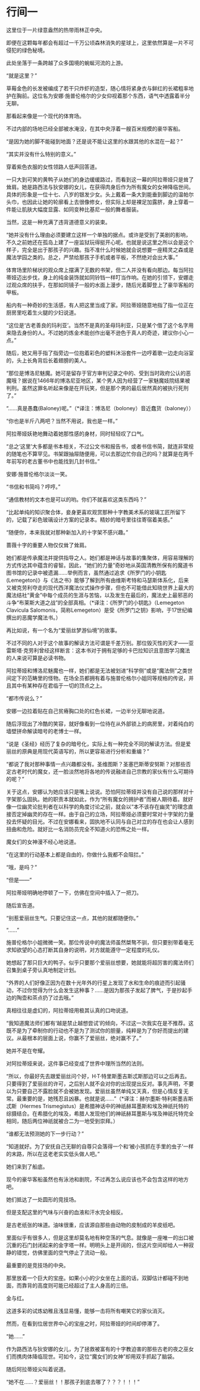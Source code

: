 # 行间一

这里位于一片绿意盎然的热带雨林正中央。

即便在这颗每年都会有超过一千万公顷森林消失的星球上，这里依然算是一片不可侵犯的绿色秘境。

此处坐落于一条跨越了众多国境的蜿蜒河流的上游。

“就是这里？”

草莓金色的长发被编成了若干只炸虾的造型，随心情将紧身衣与鲜红的长裙粗率地护在胸前。这位名为安娜·施普伦格尔的少女仰视着那个东西，语气中透露着半分无聊。

那看起来像是一个现代的体育场。

不过内部的场地已经全部被水淹没，在其中央浮着一艘百米规模的豪华客船。

“是因为她的脚不能碰到地面？还是说不能让这里的水跟其他的水混在一起？”

“其实并没有什么特别的意义。”

穿着紫色衣服的女性领路人低声回答道。

一只大到可笑的黄鸭子从她们的身边缓缓路过，而看到这一幕的阿拉蒂娅只是耸了耸肩。她是路西法与狄安娜的女儿，在获得肉身后作为所有魔女的女神降临世间。具体的形象是一位十七、八岁的银发少女。头上戴着一条大到能垂到脚边的温帕尔头巾，也因此让她的轮廓看上去很像修女，但实际上却是裸足加露脐，身上穿着一件能让肌肤大幅度显露、如同变种比基尼一般的舞者服装。

当然，这是一种充满了违背道德意义的装束。

“她并没有什么理由必须要建立这样一个单独的据点。或许是受到了美剧的影响，不久之前她还在孤岛上建了一座监狱玩得挺开心呢。也就是说这里之所以会是这个样子，完全是出于那孩子的兴趣。指不准什么时候她就会说想要一座精灵之森或是魔法学园之类的。总之，严禁给那孩子手机或者平板，不然绝对会出大事。”

体育场里阶梯状的观众席上摆满了无数的书架，但二人并没有看向那边。每当阿拉蒂娅迈出步伐，身上的纯金装饰就如同铃铛一样叮当作响。在她的引领下，安娜走过观众席的扶手，在那如同镜子一般的水面上漫步，随后光着脚登上了豪华客船的甲板。

船内有一种奇妙的生活感，有人把这里当成了家。阿拉蒂娅随意地指了指一位正在厨房里吃着生火腿的少妇说道。

“这位是‘古老善良的玛利亚’。当然不是真的圣母玛利亚，只是某个借了这个名字用来隐去身份的人。不过她的炼金术能创作出毫不逊色于真人的奇迹，建议你小心一点。”

随后，她又用手指了指旁边一位抱着彩色的塑料沐浴套件一边哼着歌一边走向浴室的，头上长角背后长着翅膀的美人。

“那位是博洛尼魅魔。她可是留存于官方审判记录之中的、受到当时政府公认的恶魔哦？据说在1466年的博洛尼亚地区，某个男人因为经营了一家魅魔妓院结果被判刑。虽然这罪名听起来像是在开玩笑，但是那个男的最后居然真的被执行死刑了。”

“……真是愚蠢(Baloney)呢。”（*译注：博洛尼（boloney）音近蠢货（baloney））

“你也是半斤八两吧？当然不用说，我也是一样。”

阿拉蒂娅妖艳地舞动着她那性感的身材，同时轻轻叹了口气。

“总之‘这里’大多都是书本相关，不过公文书和报告书，或者书信书简，就连非常规的随笔也不算罕见。书架跟抽屉随便用，可以去那边忙你自己的吗？就算是在两千年前写的老古董书中也能找到几封书信。”

安娜·施普伦格尔淡淡一笑。

“书信和书简吗？哼哼。”

“通信教材的文本也是可以的哟。你们不就喜欢这类东西吗？”

“比起单纯的知识聚合体，妾身更喜欢观赏那种十字教美术系的玻璃工匠所留下的，记载了彩色玻璃设计方案的记录本。精妙的暗号里往往寄宿着美感。”

“随便你，本来我就对那种新加入的十字架不感兴趣。”

蔷薇十字的重要人物仅仅耸了耸肩。

她们都是传承魔法并提供指导之人。她们都是神话与故事的集聚体，用容易理解的方式传达其中蕴含的睿智。因此，“她们的力量”奇妙地从英国清教所保有的魔道书图书馆的记录中被遗漏……举例而言，虽然通过追求《所罗门的小钥匙(Lemegeton)》与《法之书》能够了解到所有由维斯考特和马瑟斯体系化，后来又被克劳利夺走的现代西洋魔法仪式操作步骤，但也不可能借此知晓世界上最大的魔法结社“黄金”中每个成员的生涯与苦恼，以及发生在最后的，魔法史上最邪恶的斗争“布莱斯大道之战”的全部真相。（*译注：《所罗门的小钥匙》（Lemegeton Clavicula Salomonis，简称Lemegeton）是受《所罗门之钥》影响，于17世纪编撰出的恶魔学魔法书。）

再比如说，有一个名为“爱丽丝梦游仙境”的故事。

不过不同的人对于这个故事的解读方法可谓是千差万别。那位毁灭性的天才——亚雷斯塔·克劳利曾经这样断言：这本书对于拥有足够的卡巴拉知识且意图学习魔法的人来说可算是必读书物。

阿拉蒂娅和博洛尼魅魔也一样，她们都是无法被划进“科学侧”或是“魔法侧”之类世间定下的范畴里的怪物。在场全员都拥有着与施普伦格尔小姐同等规格的传说，并且其中有某种存在君临于一切的顶点之上。

“都市传说么？”

安娜一边拉着贴在自己贫瘠胸口处的红色长裙，一边半分无聊地说道。

随后浮现出了冷酷的笑容，就好像看到一位待在从外部锁上的病房里，对着纯白的墙壁拼命解读暗号的老博士一样。

“说是《圣经》经历了复杂的暗号化，实际上有一种完全不同的解读方法。但是爱丽丝的原典是用现代英语写的，所以更容易进行分析和重编？”

“都说了我对那种事情一点兴趣都没有。圣维图斯？圣塞巴斯蒂安努斯？对那些否定古老时代的魔女，还一脸淡然地将各地的传说融进自己宗教的家伙有什么可期待的呢？”

关于这点，安娜认为她应该只是嘴上说说。恐怕阿拉蒂娅并没有自己说的那样对十字架那么固执。她的职责本就如此，作为“所有魔女的拥护者”而被人期待着。就好像一位幽灵论批判者在以科学的角度讨论之前，就会以“本不该存在幽灵”的理念直接否定掉幽灵的存在一样。由于自己的立场，阿拉蒂娅必须要时常对十字架的力量投去怀疑的目光。不过在安娜看来，固执地不认同与自己对立的存在也会让人感到扭曲和危险。就好比一名消防员完全不知道火的恐怖之处一样。

魔女们的女神漫不经心地说道。

“在这里的行动基本上都是自由的，你做什么我都不会阻拦。”

“哦，是吗？”

“但是——”

阿拉蒂娅明确地停顿了一下，仿佛在空间中插入了一把刀。

随后宣告道。

“别惹爱丽丝生气。只要记住这一点，其他的就都随便你。”

“……”

施普伦格尔小姐微微一笑。那位传说中的魔法师虽然桀骜不驯，但只要别带着毫无求知欲望的心态打断其自身的说明，对方就能遵守一定程度的礼仪。

她想起了那只巨大的鸭子。似乎只要那个爱丽丝想要，她就能将超厉害的魔法师们召集到桌子旁认真地制定计划。

“外界的人们好像正因为在数十光年外的行星上发现了水和生命的痕迹而引起骚动，不过你觉得为什么会发生这种事？……是因为那孩子发起了脾气，于是抄起手边的陶壶和茶点扔了过去哦。”

真相往往是虚幻的，阿拉蒂娅用极其认真的口吻说道。

“我知道魔法师们都有‘越是禁止越想尝试’的倾向，不过这一次我实在是不推荐。这既不是为了牵制你的行动也不是为了测试你的胆量，纯粹是为了你好而提出的建议。从最根本的层面上说，你赢不了爱丽丝，绝对赢不了。”

她并不是在夸耀。

对阿拉蒂娅来说，这件事已经变成了世界中理所当然的法则。

“所以，你最好先去跟爱丽丝问个好，H·T·特里斯墨吉斯忒斯那边可以之后再去。只要得到了爱丽丝的许可，之后别人就不会对你的出现提出反对。事先声明，不要以为只要自己不露脸就不会被她发现。爱丽丝虽然单纯又天真，但是心情反复无常。最重要的是，她残忍且凶暴。也就是说……”（*译注：赫尔墨斯·特利斯墨吉斯忒斯（Hermes Trismegistus）是希腊神话中的神祇赫耳墨斯和埃及神祇托特的综摄结合。在希腊化的埃及，希腊人发现他们的神祇赫耳墨斯与埃及神祇托特完全相同，随后两位神祇就被合二为一地受到崇拜。）

“谁都无法预测她的下一步行动？”

“知道就好。为了安抚自己无聊的自尊只会落得一个和‘被小孩抓在手里的虫子’一样的末路，所以在这老老实实低头做人吧。”

她们来到了船底。

现今的豪华客船虽然也有泳池和剧院，不过再怎么说应该也不会包含这样的地方吧。

她们抵达了一处圆形的竞技场。

但是支配这里的气味与兴奋的血液和汗水完全相反。

是古老纸张的味道。油味很重，应该源自那些由动物的皮制成的羊皮纸吧。

里面似乎有很多人，但是这里却莫名地有种空荡的气息。就像是一座唯一的出口被沉重的石门封闭起来的金字塔一样。明明头上是开阔的，但这片空间却给人一种寂静的错觉，仿佛里面的空气停止了流动一般。

最重要的是竞技场的中央。

那里放着一个巨大的宝座。如果小小的少女坐在上面的话，双脚估计都碰不到地面，而靠背的高度则可能已经超过了主人身高的三倍。

金与红。

这道多彩的试炼幼稚且浅显易懂，能够一击将所有嘲笑它的家伙消灭。

然而，在看到位居世界中心的宝座之时，阿拉蒂娅的时间却停滞了。

“她……”

作为路西法与狄安娜的女儿，为了拯救被富有的十字教迫害的那些古老的夜之巫女们而携肉体降临现世。可如今，这位“魔女们的女神”却用双手抓起了脑袋。

随后阿拉蒂娅尖叫着说道。


“她不在……？爱丽丝！！那孩子到底去哪了？？？！！！”